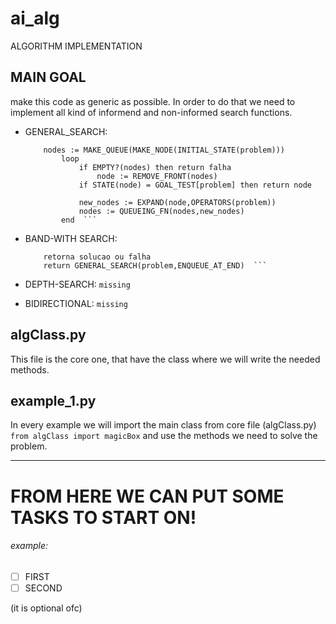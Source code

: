 # ai_alg
ALGORITHM IMPLEMENTATION

## MAIN GOAL
 make this code as generic as possible. In order to do that we need to implement all kind of informend and non-informed search functions.

- GENERAL_SEARCH:
	``` function GENERAL_SEARCH(problem, QUEUEING_FN) retorna solucao ou falha
		nodes := MAKE_QUEUE(MAKE_NODE(INITIAL_STATE(problem))) 
			loop
				if EMPTY?(nodes) then return falha
					node := REMOVE_FRONT(nodes)
				if STATE(node) = GOAL_TEST[problem] then return node
		
				new_nodes := EXPAND(node,OPERATORS(problem))
				nodes := QUEUEING_FN(nodes,new_nodes)
			end  ```

- BAND-WITH SEARCH:
	``` function BREADTH_FIRST_SEARCH(problem) 
		retorna	solucao ou falha
		return GENERAL_SEARCH(problem,ENQUEUE_AT_END)  ```

- DEPTH-SEARCH:
	``` missing  ```

- BIDIRECTIONAL:
	``` missing ```

## algClass.py

This file is the core one, that have the class where we will write the needed methods.

## example_1.py

In every example we will import the main class from core file (algClass.py) ``` from algClass import magicBox ``` and use the methods we need to solve the problem.

--------------------------------------------------------------------------------------------------------------
# FROM HERE WE CAN PUT SOME TASKS TO START ON!
###### example:
- [ ] FIRST
- [ ] SECOND

(it is optional ofc)

